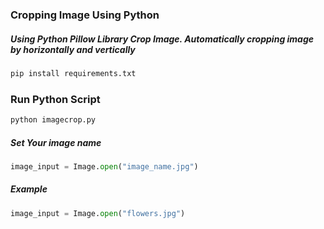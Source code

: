 ### Cropping Image Using Python
##### Using Python Pillow Library Crop Image. Automatically cropping image by horizontally and vertically

 ```python
 pip install requirements.txt
```
### Run Python Script
  ```python
  python imagecrop.py
```
##### Set Your image name
```python
image_input = Image.open("image_name.jpg")  
```

##### Example
```python
image_input = Image.open("flowers.jpg")  
```